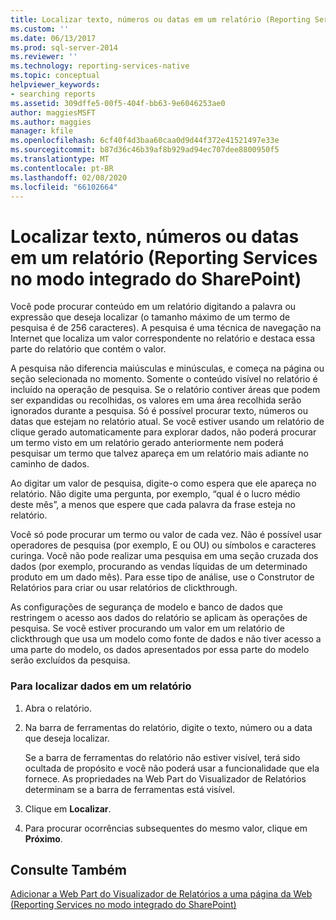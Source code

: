 ```yaml
---
title: Localizar texto, números ou datas em um relatório (Reporting Services no modo integrado do SharePoint) | Microsoft Docs
ms.custom: ''
ms.date: 06/13/2017
ms.prod: sql-server-2014
ms.reviewer: ''
ms.technology: reporting-services-native
ms.topic: conceptual
helpviewer_keywords:
- searching reports
ms.assetid: 309dffe5-00f5-404f-bb63-9e6046253ae0
author: maggiesMSFT
ms.author: maggies
manager: kfile
ms.openlocfilehash: 6cf40f4d3baa60caa0d9d44f372e41521497e33e
ms.sourcegitcommit: b87d36c46b39af8b929ad94ec707dee8800950f5
ms.translationtype: MT
ms.contentlocale: pt-BR
ms.lasthandoff: 02/08/2020
ms.locfileid: "66102664"
---
```

# <a name="find-text-numbers-or-dates-in-a-report-reporting-services-in-sharepoint-integrated-mode"></a>Localizar texto, números ou datas em um relatório (Reporting Services no modo integrado do SharePoint)
  Você pode procurar conteúdo em um relatório digitando a palavra ou expressão que deseja localizar (o tamanho máximo de um termo de pesquisa é de 256 caracteres). A pesquisa é uma técnica de navegação na Internet que localiza um valor correspondente no relatório e destaca essa parte do relatório que contém o valor.  
  
 A pesquisa não diferencia maiúsculas e minúsculas, e começa na página ou seção selecionada no momento. Somente o conteúdo visível no relatório é incluído na operação de pesquisa. Se o relatório contiver áreas que podem ser expandidas ou recolhidas, os valores em uma área recolhida serão ignorados durante a pesquisa. Só é possível procurar texto, números ou datas que estejam no relatório atual. Se você estiver usando um relatório de clique gerado automaticamente para explorar dados, não poderá procurar um termo visto em um relatório gerado anteriormente nem poderá pesquisar um termo que talvez apareça em um relatório mais adiante no caminho de dados.  
  
 Ao digitar um valor de pesquisa, digite-o como espera que ele apareça no relatório. Não digite uma pergunta, por exemplo, “qual é o lucro médio deste mês”, a menos que espere que cada palavra da frase esteja no relatório.  
  
 Você só pode procurar um termo ou valor de cada vez. Não é possível usar operadores de pesquisa (por exemplo, E ou OU) ou símbolos e caracteres curinga. Você não pode realizar uma pesquisa em uma seção cruzada dos dados (por exemplo, procurando as vendas líquidas de um determinado produto em um dado mês). Para esse tipo de análise, use o Construtor de Relatórios para criar ou usar relatórios de clickthrough.  
  
 As configurações de segurança de modelo e banco de dados que restringem o acesso aos dados do relatório se aplicam às operações de pesquisa. Se você estiver procurando um valor em um relatório de clickthrough que usa um modelo como fonte de dados e não tiver acesso a uma parte do modelo, os dados apresentados por essa parte do modelo serão excluídos da pesquisa.  
  
### <a name="to-find-data-in-a-report"></a>Para localizar dados em um relatório  
  
1.  Abra o relatório.  
  
2.  Na barra de ferramentas do relatório, digite o texto, número ou a data que deseja localizar.  
  
     Se a barra de ferramentas do relatório não estiver visível, terá sido ocultada de propósito e você não poderá usar a funcionalidade que ela fornece. As propriedades na Web Part do Visualizador de Relatórios determinam se a barra de ferramentas está visível.  
  
3.  Clique em **Localizar**.  
  
4.  Para procurar ocorrências subsequentes do mesmo valor, clique em **Próximo**.  
  
## <a name="see-also"></a>Consulte Também  
 [Adicionar a Web Part do Visualizador de Relatórios a uma página da Web &#40;Reporting Services no modo integrado do SharePoint&#41;](../report-server-sharepoint/add-reporting-services-content-types-to-a-sharepoint-library.md)  
  
  
